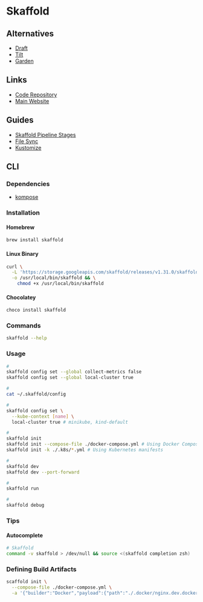 # Skaffold

<!--
https://github.com/khaman1/k8s-services
-->

## Alternatives

- [Draft](https://draft.sh)
- [Tilt](https://tilt.dev)
- [Garden](/garden.md)

## Links

- [Code Repository](https://github.com/GoogleContainerTools/skaffold)
- [Main Website](https://skaffold.dev/)

## Guides

- [Skaffold Pipeline Stages](https://skaffold.dev/docs/pipeline-stages/)
- [File Sync](https://skaffold.dev/docs/pipeline-stages/filesync/)
- [Kustomize](https://skaffold.dev/docs/pipeline-stages/deployers/kustomize/)

## CLI

### Dependencies

- [kompose](/kompose.md)

### Installation

#### Homebrew

```sh
brew install skaffold
```

#### Linux Binary

```sh
curl \
  -L 'https://storage.googleapis.com/skaffold/releases/v1.31.0/skaffold-linux-amd64' \
  -o /usr/local/bin/skaffold && \
    chmod +x /usr/local/bin/skaffold
```

#### Chocolatey

```sh
choco install skaffold
```

### Commands

```sh
skaffold --help
```

### Usage

```sh
#
skaffold config set --global collect-metrics false
skaffold config set --global local-cluster true

#
cat ~/.skaffold/config

#
skaffold config set \
  --kube-context [name] \
  local-cluster true # minikube, kind-default

#
skaffold init
skaffold init --compose-file ./docker-compose.yml # Using Docker Compose file
skaffold init -k ./.k8s/*.yml # Using Kubernetes manifests

#
skaffold dev
skaffold dev --port-forward

#
skaffold run

#
skaffold debug
```

### Tips

#### Autocomplete

```sh
# Skaffold
command -v skaffold > /dev/null && source <(skaffold completion zsh)
```

### Defining Build Artifacts

```sh
scaffold init \
  --compose-file ./docker-compose.yml \
  -a '{"builder":"Docker","payload":{"path":"./.docker/nginx.dev.dockerfile"},"image":"docker.io/library/nginx-jumpstart:latest"}'
```
